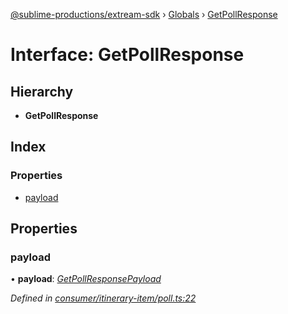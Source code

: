 [@sublime-productions/extream-sdk](../README.md) › [Globals](../globals.md) › [GetPollResponse](getpollresponse.md)

# Interface: GetPollResponse

## Hierarchy

* **GetPollResponse**

## Index

### Properties

* [payload](getpollresponse.md#payload)

## Properties

###  payload

• **payload**: *[GetPollResponsePayload](getpollresponsepayload.md)*

*Defined in [consumer/itinerary-item/poll.ts:22](https://github.com/Extream-SaaS/ex-sdk/blob/936e0b7/src/consumer/itinerary-item/poll.ts#L22)*
